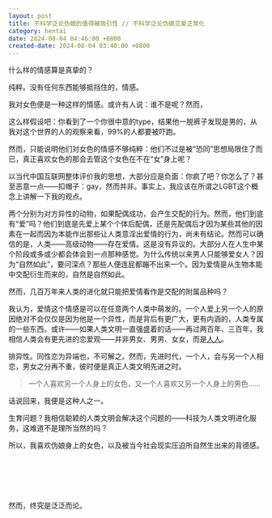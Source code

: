 ```yaml
---
layout: post
title: 不科学泛论伪娘的值得被吸引性 // 不科学泛论伪娘恋爱正常化
category: hentai
date: 2024-08-04 04:46:00 +0800
created-date: 2024-08-04 03:40:00 +0800
---
```

<style>
        article{
        line-height: 2.5rem;
        font-size: 1.2rem;
    }
</style>

什么样的情感算是真挚的？

纯粹。没有任何东西能够抵挡住的，情感。

我对女色便是一种这样的情感。或许有人说：谁不是呢？然而，

这么样假设吧：你看到了一个你很中意的type，结果他一脱裤子发现是男的，从我对这个世界的人的观察来看，99%的人都要被吓跑。

然而，只能说明他们对女色的情感不够纯粹：他们不过是被“恐同”思想局限住了而已，真正喜欢女色的那会去管这个女色在不在“女”身上呢？

以当代中国互联网整体评价我的思想，大部分应是负面：你疯了吧？你怎么了？甚至恶意一点——扣帽子：gay，然而并非。事实上，我应该在所谓之LGBT这个概念上讲解一下我的观点。

两个分别为对方异性的动物，如果配偶成功，会产生交配的行为。然而，他们到底有“爱”吗？他们到底是先爱上某个个体后配偶，还是先配偶后才因为某些其他的因素在一起而因为本能作出那些让人类意淫出爱情的行为，尚未有结论。然而可以确信的是，人类——高级动物——存在爱情。这是没有异议的。大部分人在人生中某个阶段或多或少都会体会到一点那种感觉。为什么传统以来男人只能够爱女人？因为“自然如此”，要问深点？那些人便连屁都蹦不出来一个。因为爱情是从生物本能中交配衍生而来的，自然是自然如此。

然而，几百万年来人类的进化就只能把爱情看作是交配的附属品种吗？

我认为，爱情这个情感是可以在任意两个人类中萌发的。一个人爱上另一个人的原因绝对不会仅仅是因为他是一个异性，而是背后有更广大，更有内涵的，人类专属的一些东西。或许——如果人类文明一直强盛着的话——再过两百年、三百年，我相信人类会有更先进的恋爱观——并非男女、男男、女女，而是<u>人人</u>。

排异性。同性恋为异端也，不可解之。然而，先进时代，一个人，会与另一个人相恋，男女之分再不重，彼时便是真正人类文明先进之时。

> 一个人喜欢另一个人身上的女色，又一个人喜欢又另一个人身上的男色……

话说回来，我便是这种人之一。

生育问题？我相信聪颖的人类文明会解决这个问题的——科技为人类文明进化服务，这难道不是理所当然的吗？

所以，我喜欢伪娘身上的女色，以及被当今社会现实压迫所自然生出来的背德感。

<br><br><br><br><br>
然而，终究是泛泛而论。